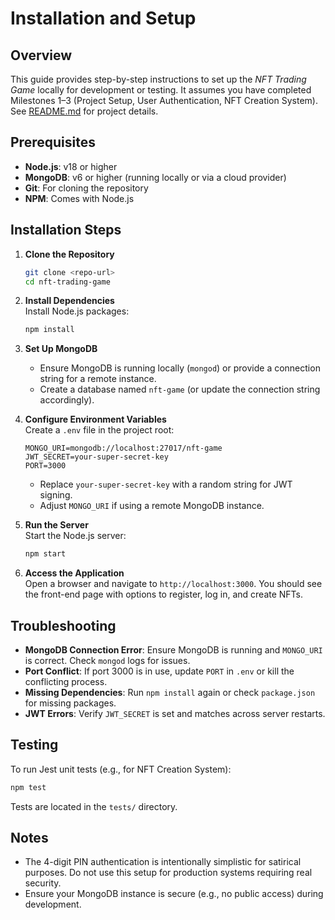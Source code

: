 # Installation and Setup

## Overview
This guide provides step-by-step instructions to set up the *NFT Trading Game* locally for development or testing. It assumes you have completed Milestones 1–3 (Project Setup, User Authentication, NFT Creation System). See [README.md](README.md) for project details.

## Prerequisites
- **Node.js**: v18 or higher
- **MongoDB**: v6 or higher (running locally or via a cloud provider)
- **Git**: For cloning the repository
- **NPM**: Comes with Node.js

## Installation Steps
1. **Clone the Repository**  
   ```bash
   git clone <repo-url>
   cd nft-trading-game
   ```

2. **Install Dependencies**  
   Install Node.js packages:
   ```bash
   npm install
   ```

3. **Set Up MongoDB**  
   - Ensure MongoDB is running locally (`mongod`) or provide a connection string for a remote instance.
   - Create a database named `nft-game` (or update the connection string accordingly).

4. **Configure Environment Variables**  
   Create a `.env` file in the project root:
   ```env
   MONGO_URI=mongodb://localhost:27017/nft-game
   JWT_SECRET=your-super-secret-key
   PORT=3000
   ```
   - Replace `your-super-secret-key` with a random string for JWT signing.
   - Adjust `MONGO_URI` if using a remote MongoDB instance.

5. **Run the Server**  
   Start the Node.js server:
   ```bash
   npm start
   ```

6. **Access the Application**  
   Open a browser and navigate to `http://localhost:3000`. You should see the front-end page with options to register, log in, and create NFTs.

## Troubleshooting
- **MongoDB Connection Error**: Ensure MongoDB is running and `MONGO_URI` is correct. Check `mongod` logs for issues.
- **Port Conflict**: If port 3000 is in use, update `PORT` in `.env` or kill the conflicting process.
- **Missing Dependencies**: Run `npm install` again or check `package.json` for missing packages.
- **JWT Errors**: Verify `JWT_SECRET` is set and matches across server restarts.

## Testing
To run Jest unit tests (e.g., for NFT Creation System):
```bash
npm test
```
Tests are located in the `tests/` directory.

## Notes
- The 4-digit PIN authentication is intentionally simplistic for satirical purposes. Do not use this setup for production systems requiring real security.
- Ensure your MongoDB instance is secure (e.g., no public access) during development.